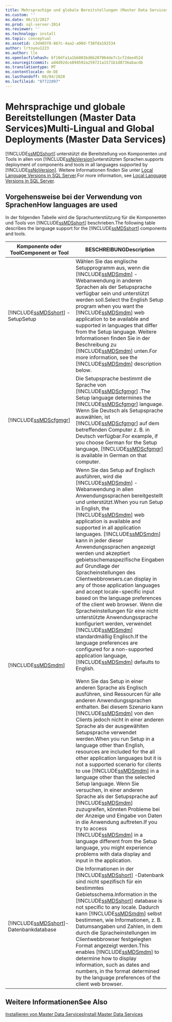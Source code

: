 ```yaml
---
title: Mehrsprachige und globale Bereitstellungen (Master Data Services) | Microsoft-Dokumentation
ms.custom: ''
ms.date: 06/13/2017
ms.prod: sql-server-2014
ms.reviewer: ''
ms.technology: install
ms.topic: conceptual
ms.assetid: c3d485f8-867c-4aa2-a90d-f38fda192534
author: lrtoyou1223
ms.author: lle
ms.openlocfilehash: 6f10dfa1a1bb001bd6b207064de7c1cf2dee452d
ms.sourcegitcommit: ad4d92dce894592a259721a1571b1d8736abacdb
ms.translationtype: MT
ms.contentlocale: de-DE
ms.lasthandoff: 08/04/2020
ms.locfileid: "87722897"
---
```

# <a name="multi-lingual-and-global-deployments-master-data-services"></a><span data-ttu-id="6db4a-102">Mehrsprachige und globale Bereitstellungen (Master Data Services)</span><span class="sxs-lookup"><span data-stu-id="6db4a-102">Multi-Lingual and Global Deployments (Master Data Services)</span></span>
  [!INCLUDE[ssMDSshort](../../includes/ssmdsshort-md.md)] <span data-ttu-id="6db4a-103">unterstützt die Bereitstellung von Komponenten und Tools in allen von [!INCLUDE[ssNoVersion](../../includes/ssnoversion-md.md)]unterstützten Sprachen.</span><span class="sxs-lookup"><span data-stu-id="6db4a-103">supports deployment of components and tools in all languages supported by [!INCLUDE[ssNoVersion](../../includes/ssnoversion-md.md)].</span></span> <span data-ttu-id="6db4a-104">Weitere Informationen finden Sie unter [Local Language Versions in SQL Server](../../sql-server/install/local-language-versions-in-sql-server.md).</span><span class="sxs-lookup"><span data-stu-id="6db4a-104">For more information, see [Local Language Versions in SQL Server](../../sql-server/install/local-language-versions-in-sql-server.md).</span></span>  
  
## <a name="how-languages-are-used"></a><span data-ttu-id="6db4a-105">Vorgehensweise bei der Verwendung von Sprachen</span><span class="sxs-lookup"><span data-stu-id="6db4a-105">How languages are used</span></span>  
 <span data-ttu-id="6db4a-106">In der folgenden Tabelle wird die Sprachunterstützung für die Komponenten und Tools von [!INCLUDE[ssMDSshort](../../includes/ssmdsshort-md.md)] beschrieben.</span><span class="sxs-lookup"><span data-stu-id="6db4a-106">The following table describes the language support for the [!INCLUDE[ssMDSshort](../../includes/ssmdsshort-md.md)] components and tools.</span></span>  
  
|<span data-ttu-id="6db4a-107">Komponente oder Tool</span><span class="sxs-lookup"><span data-stu-id="6db4a-107">Component or Tool</span></span>|<span data-ttu-id="6db4a-108">BESCHREIBUNG</span><span class="sxs-lookup"><span data-stu-id="6db4a-108">Description</span></span>|  
|-----------------------|-----------------|  
|[!INCLUDE[ssMDSshort](../../includes/ssmdsshort-md.md)] <span data-ttu-id="6db4a-109">-Setup</span><span class="sxs-lookup"><span data-stu-id="6db4a-109">Setup</span></span>|<span data-ttu-id="6db4a-110">Wählen Sie das englische Setupprogramm aus, wenn die [!INCLUDE[ssMDSmdm](../../includes/ssmdsmdm-md.md)] -Webanwendung in anderen Sprachen als der Setupsprache verfügbar sein und unterstützt werden soll.</span><span class="sxs-lookup"><span data-stu-id="6db4a-110">Select the English Setup program when you want the [!INCLUDE[ssMDSmdm](../../includes/ssmdsmdm-md.md)] web application to be available and supported in languages that differ from the Setup language.</span></span> <span data-ttu-id="6db4a-111">Weitere Informationen finden Sie in der Beschreibung zu [!INCLUDE[ssMDSmdm](../../includes/ssmdsmdm-md.md)] unten.</span><span class="sxs-lookup"><span data-stu-id="6db4a-111">For more information, see the [!INCLUDE[ssMDSmdm](../../includes/ssmdsmdm-md.md)] description below.</span></span>|  
|[!INCLUDE[ssMDScfgmgr](../../includes/ssmdscfgmgr-md.md)]|<span data-ttu-id="6db4a-112">Die Setupsprache bestimmt die Sprache von [!INCLUDE[ssMDScfgmgr](../../includes/ssmdscfgmgr-md.md)] .</span><span class="sxs-lookup"><span data-stu-id="6db4a-112">The Setup language determines the [!INCLUDE[ssMDScfgmgr](../../includes/ssmdscfgmgr-md.md)] language.</span></span> <span data-ttu-id="6db4a-113">Wenn Sie Deutsch als Setupsprache auswählen, ist [!INCLUDE[ssMDScfgmgr](../../includes/ssmdscfgmgr-md.md)] auf dem betreffenden Computer z. B. in Deutsch verfügbar.</span><span class="sxs-lookup"><span data-stu-id="6db4a-113">For example, if you choose German for the Setup language, [!INCLUDE[ssMDScfgmgr](../../includes/ssmdscfgmgr-md.md)] is available in German on that computer.</span></span>|  
|[!INCLUDE[ssMDSmdm](../../includes/ssmdsmdm-md.md)]|<span data-ttu-id="6db4a-114">Wenn Sie das Setup auf Englisch ausführen, wird die [!INCLUDE[ssMDSmdm](../../includes/ssmdsmdm-md.md)] -Webanwendung in allen Anwendungssprachen bereitgestellt und unterstützt.</span><span class="sxs-lookup"><span data-stu-id="6db4a-114">When you run Setup in English, the [!INCLUDE[ssMDSmdm](../../includes/ssmdsmdm-md.md)] web application is available and supported in all application languages.</span></span> [!INCLUDE[ssMDSmdm](../../includes/ssmdsmdm-md.md)] <span data-ttu-id="6db4a-115">kann in jeder dieser Anwendungssprachen angezeigt werden und akzeptiert gebietsschemaspezifische Eingaben auf Grundlage der Spracheinstellungen des Clientwebbrowsers.</span><span class="sxs-lookup"><span data-stu-id="6db4a-115">can display in any of those application languages and accept locale-specific input based on the language preferences of the client web browser.</span></span> <span data-ttu-id="6db4a-116">Wenn die Spracheinstellungen für eine nicht unterstützte Anwendungssprache konfiguriert werden, verwendet [!INCLUDE[ssMDSmdm](../../includes/ssmdsmdm-md.md)] standardmäßig Englisch.</span><span class="sxs-lookup"><span data-stu-id="6db4a-116">If the language preferences are configured for a non-supported application language, [!INCLUDE[ssMDSmdm](../../includes/ssmdsmdm-md.md)] defaults to English.</span></span><br /><br /> <span data-ttu-id="6db4a-117">Wenn Sie das Setup in einer anderen Sprache als Englisch ausführen, sind Ressourcen für alle anderen Anwendungssprachen enthalten. Bei diesem Szenario kann [!INCLUDE[ssMDSmdm](../../includes/ssmdsmdm-md.md)] von den Clients jedoch nicht in einer anderen Sprache als der ausgewählten Setupsprache verwendet werden.</span><span class="sxs-lookup"><span data-stu-id="6db4a-117">When you run Setup in a language other than English, resources are included for the all other application languages but it is not a supported scenario for clients to use [!INCLUDE[ssMDSmdm](../../includes/ssmdsmdm-md.md)] in a language other than the selected Setup language.</span></span> <span data-ttu-id="6db4a-118">Wenn Sie versuchen, in einer anderen Sprache als der Setupsprache auf [!INCLUDE[ssMDSmdm](../../includes/ssmdsmdm-md.md)] zuzugreifen, könnten Probleme bei der Anzeige und Eingabe von Daten in die Anwendung auftreten.</span><span class="sxs-lookup"><span data-stu-id="6db4a-118">If you try to access [!INCLUDE[ssMDSmdm](../../includes/ssmdsmdm-md.md)] in a language different from the Setup language, you might experience problems with data display and input in the application.</span></span>|  
|[!INCLUDE[ssMDSshort](../../includes/ssmdsshort-md.md)]<span data-ttu-id="6db4a-119">-Datenbank</span><span class="sxs-lookup"><span data-stu-id="6db4a-119">database</span></span>|<span data-ttu-id="6db4a-120">Die Informationen in der [!INCLUDE[ssMDSshort](../../includes/ssmdsshort-md.md)] -Datenbank sind nicht spezifisch für ein bestimmtes Gebietsschema.</span><span class="sxs-lookup"><span data-stu-id="6db4a-120">Information in the [!INCLUDE[ssMDSshort](../../includes/ssmdsshort-md.md)] database is not specific to any locale.</span></span> <span data-ttu-id="6db4a-121">Dadurch kann [!INCLUDE[ssMDSmdm](../../includes/ssmdsmdm-md.md)] selbst bestimmen, wie Informationen, z. B. Datumsangaben und Zahlen, in dem durch die Spracheinstellungen im Clientwebbrowser festgelegten Format angezeigt werden.</span><span class="sxs-lookup"><span data-stu-id="6db4a-121">This enables [!INCLUDE[ssMDSmdm](../../includes/ssmdsmdm-md.md)] to determine how to display information, such as dates and numbers, in the format determined by the language preferences of the client web browser.</span></span>|  
  
## <a name="see-also"></a><span data-ttu-id="6db4a-122">Weitere Informationen</span><span class="sxs-lookup"><span data-stu-id="6db4a-122">See Also</span></span>  
 [<span data-ttu-id="6db4a-123">Installieren von Master Data Services</span><span class="sxs-lookup"><span data-stu-id="6db4a-123">Install Master Data Services</span></span>](install-master-data-services.md)  
  
  

